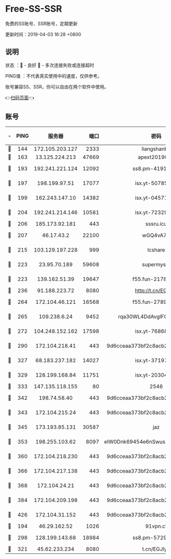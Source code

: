 # Free-SS-SSR

免费的SS账号、SSR账号，定期更新

更新时间：2019-04-03 16:28 +0800

## 说明

状态     ：🙂 - 良好 🙁 - 多次连接失败或连接超时

PING值   ：不代表真实使用中的速度，仅供参考。

账号兼容SS、SSR，你可以自由在两个软件中使用。

👉[扫码页面](https://liesauer.github.io/Free-SS-SSR/)👈

## 账号

|-|PING|服务器|端口|密码|加密方式|区域|
|:----:|:----:|:-----:|-----:|:----:|:----:|:----:|
|🙂|144|172.105.203.127|2333|liangshanbo|chacha20|JP|
|🙂|163|13.125.224.213|47669|apext2019001|chacha20|KR|
|🙂|193|192.241.221.124|12092|ss8.pm-41911201|aes-256-cfb|US|
|🙂|197|198.199.97.51|17077|isx.yt-50785240|aes-256-cfb|US|
|🙂|199|162.243.147.10|14382|isx.yt-04571703|aes-256-cfb|US|
|🙂|204|192.241.214.146|10581|isx.yt-72329073|aes-256-cfb|US|
|🙂|206|185.173.92.181|443|sssru.icu|rc4-md5|RU|
|🙂|207|46.17.43.2|22100|wGQ4vA7D|aes-256-gcm|RU|
|🙂|215|103.129.197.228|999|lcshare|aes-256-cfb|US|
|🙂|223|23.95.70.189|59608|supermyssr|chacha20-ietf|US|
|🙂|223|139.162.51.39|19647|f55.fun-21784781|aes-256-cfb|SG|
|🙂|236|91.188.223.72|8080|http://t.cn/EGJIyrl|rc4-md5|RU|
|🙂|264|172.104.46.121|16568|f55.fun-27893685|aes-256-cfb|SG|
|🙂|265|109.238.6.24|9452|rqa30WL4DdAvgIFG6Fs3znzTa|aes-256-cfb|FR|
|🙂|272|104.248.152.162|17598|isx.yt-76868114|aes-256-cfb|SG|
|🙂|290|172.104.218.41|443|9d6cceaa373bf2c8acb22e60b6a58be6|aes-256-cfb|US|
|🙂|327|68.183.237.182|14027|isx.yt-37197228|aes-256-cfb|SG|
|🙂|329|128.199.168.84|11751|isx.yt-20304770|aes-256-cfb|SG|
|🙂|333|147.135.118.155|80|2546|chacha20|US|
|🙂|342|198.74.58.40|443|9d6cceaa373bf2c8acb22e60b6a58be6|aes-256-cfb|US|
|🙂|343|172.104.215.24|443|9d6cceaa373bf2c8acb22e60b6a58be6|aes-256-cfb|US|
|🙂|345|173.193.85.131|30587|jaz|aes-256-cfb|US|
|🙂|353|198.255.103.62|8097|eIW0Dnk69454e6nSwuspv9DmS201tQ0D|aes-256-cfb|US|
|🙂|360|172.104.218.230|443|9d6cceaa373bf2c8acb22e60b6a58be6|aes-256-cfb|US|
|🙂|366|172.104.217.138|443|9d6cceaa373bf2c8acb22e60b6a58be6|aes-256-cfb|US|
|🙂|368|172.104.24.21|443|9d6cceaa373bf2c8acb22e60b6a58be6|aes-256-cfb|US|
|🙂|384|172.104.209.198|443|9d6cceaa373bf2c8acb22e60b6a58be6|aes-256-cfb|US|
|🙂|426|172.104.31.152|443|9d6cceaa373bf2c8acb22e60b6a58be6|aes-256-cfb|US|
|🙂|194|46.29.162.52|1026|91vpn.cf|rc4-md5|RU|
|🙂|298|128.199.143.68|18984|ss8.pm-57296446|aes-256-cfb|SG|
|🙁|321|45.62.233.234|8080|t.cn/EGJIyrl|rc4-md5|CA|
